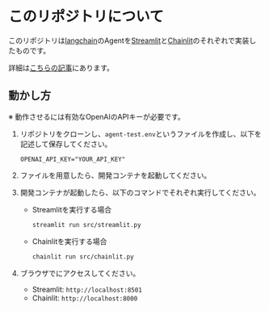 # このリポジトリについて

このリポジトリは[langchain](https://www.langchain.com/)のAgentを[Streamlit](https://streamlit.io/)と[Chainlit](https://docs.chainlit.io/get-started/overview)のそれぞれで実装したものです。

詳細は[こちらの記事](https://zenn.dev/0msys/articles/3524948d15c8d5)にあります。

## 動かし方

※ 動作させるには有効なOpenAIのAPIキーが必要です。

1. リポジトリをクローンし、`agent-test.env`というファイルを作成し、以下を記述して保存してください。
  
    ```env
    OPENAI_API_KEY="YOUR_API_KEY"
    ```

2. ファイルを用意したら、開発コンテナを起動してください。

3. 開発コンテナが起動したら、以下のコマンドでそれぞれ実行してください。

   - Streamlitを実行する場合
  
      ```bash
      streamlit run src/streamlit.py
      ```

   - Chainlitを実行する場合
  
      ```bash
      chainlit run src/chainlit.py
      ```

4. ブラウザでにアクセスしてください。
   - Streamlit: `http://localhost:8501`
   - Chainlit: `http://localhost:8000`

